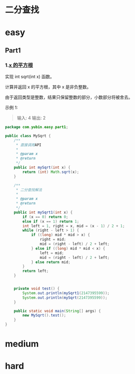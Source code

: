 # 二分查找

# easy

## Part1

### 1.[x 的平方根](https://leetcode-cn.com/problems/sqrtx/)

实现 int sqrt(int x) 函数。

计算并返回 x 的平方根，其中 x 是非负整数。

由于返回类型是整数，结果只保留整数的部分，小数部分将被舍去。



示例 1:

> 输入: 4
> 输出: 2

```java
package com.yubin.easy.part1;

public class MySqrt {
    /**
     * 直接调用API
     *
     * @param x
     * @return
     */
    public int mySqrt(int x) {
        return (int) Math.sqrt(x);
    }

    /**
     * 二分查找解法
     *
     * @param x
     * @return
     */
    public int mySqrt1(int x) {
        if (x == 0) return 0;
        else if (x == 1) return 1;
        int left = 1, right = x, mid = (x - 1) / 2 + 1;
        while (right - left > 1) {
            if ((long) mid * mid > x) {
                right = mid;
                mid = (right - left) / 2 + left;
            } else if ((long) mid * mid < x) {
                left = mid;
                mid = (right - left) / 2 + left;
            } else return mid;
        }
        return left;
    }


    private void test() {
        System.out.println(mySqrt1(2147395599));
        System.out.println(mySqrt(2147395599));
    }

    public static void main(String[] args) {
        new MySqrt().test();
    }
}
```

# medium

# hard

